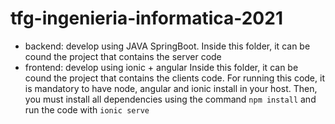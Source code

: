 # tfg-ingenieria-informatica-2021
- backend: develop using JAVA SpringBoot.
  Inside this folder, it can be cound the project that contains the server code
- frontend: develop using ionic + angular
  Inside this folder, it can be cound the project that contains the clients code. 
  For running this code, it is mandatory to have node, angular and ionic install in your host. Then, you must install all dependencies using the command ```npm install``` and run the code with ``` ionic serve ```
